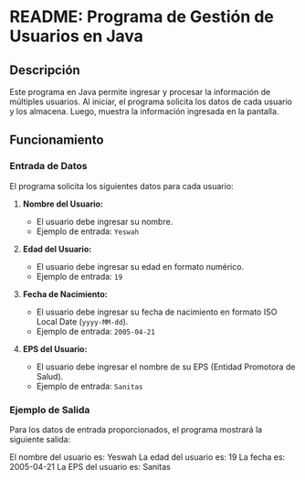 # README: Programa de Gestión de Usuarios en Java

## Descripción

Este programa en Java permite ingresar y procesar la información de múltiples usuarios. Al iniciar, el programa solicita los datos de cada usuario y los almacena. Luego, muestra la información ingresada en la pantalla.

## Funcionamiento

### Entrada de Datos

El programa solicita los siguientes datos para cada usuario:

1. **Nombre del Usuario:**
   - El usuario debe ingresar su nombre.
   - Ejemplo de entrada: `Yeswah`

2. **Edad del Usuario:**
   - El usuario debe ingresar su edad en formato numérico.
   - Ejemplo de entrada: `19`

3. **Fecha de Nacimiento:**
   - El usuario debe ingresar su fecha de nacimiento en formato ISO Local Date (`yyyy-MM-dd`).
   - Ejemplo de entrada: `2005-04-21`

4. **EPS del Usuario:**
   - El usuario debe ingresar el nombre de su EPS (Entidad Promotora de Salud).
   - Ejemplo de entrada: `Sanitas`

### Ejemplo de Salida

Para los datos de entrada proporcionados, el programa mostrará la siguiente salida:

El nombre del usuario es: Yeswah  La edad del usuario es: 19 La fecha es: 2005-04-21 La EPS del usuario es: Sanitas
